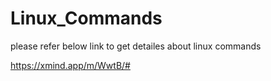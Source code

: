 # Linux_Commands


please refer below link to get detailes about linux commands 

https://xmind.app/m/WwtB/#
